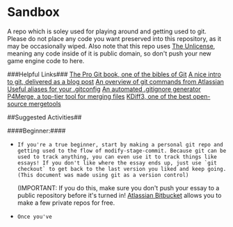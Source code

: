 Sandbox
=======

A repo which is soley used for playing around and getting used to git. Please do not place any code you want preserved into this repository, as it may be occasionally wiped. Also note that this repo uses [The Unlicense](http://unlicense.org/), meaning any code inside of it is public domain, so don't push your new game engine code to here.

###Helpful Links###
[The Pro Git book, one of the bibles of Git](http://git-scm.com/book)
[A nice intro to git, delivered as a blog post](http://readwrite.com/2013/09/30/understanding-github-a-journey-for-beginners-part-1)
[An overview of git commands from Atlassian](https://www.atlassian.com/git/tutorials/setting-up-a-repository)
[Useful aliases for your .gitconfig](http://durdn.com/blog/2012/11/22/must-have-git-aliases-advanced-examples/)
[An automated .gitignore generator](https://www.gitignore.io/)
[P4Merge, a top-tier tool for merging files](http://www.perforce.com/product/components/perforce-visual-merge-and-diff-tools)
[KDiff3, one of the best open-source mergetools](http://kdiff3.sourceforge.net/)

##Suggested Activities##

####Beginner:####

*     If you're a true beginner, start by making a personal git repo and getting used to the flow of modify-stage-commit. Because git can be used to track anything, you can even use it to track things like essays! If you don't like where the essay ends up, just use `git checkout` to get back to the last version you liked and keep going. (This document was made using git as a version control)
    (IMPORTANT: If you do this, make sure you don't push your essay to a public repository before it's turned in! [Atlassian Bitbucket](https://bitbucket.org/) allows you to make a few private repos for free.
*     Once you've 
